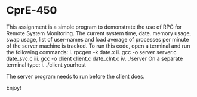 # CprE-450
This assignment is a simple program to demonstrate the use of RPC for Remote System Monitoring. The current system time, date. memory usage, swap usage, list of user-names and load average of processes per minute of the server machine is tracked. 
To run this code, open a terminal and run the following commands:
i. rpcgen -k date.x 
ii. gcc -o server server.c date_svc.c 
iii. gcc -o client client.c date_clnt.c 
iv. ./server 
On a separate terminal type: 
i. ./client yourhost

The server program needs to run before the client does. 

Enjoy!
